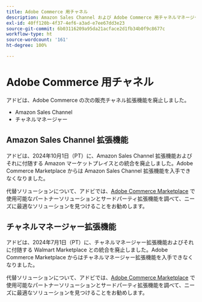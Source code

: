 ```yaml
---
title: Adobe Commerce 用チャネル
description: Amazon Sales Channel および Adobe Commerce 用チャネルマネージャー拡張機能の提供終了のタイミングについて説明します。
exl-id: 40ff120b-4f37-4ef6-a3ad-e7ee67dd3e23
source-git-commit: 6b03116209a95da21acface2d1fb34b0f9c8677c
workflow-type: ht
source-wordcount: '161'
ht-degree: 100%

---
```



# Adobe Commerce 用チャネル

アドビは、Adobe Commerce の次の販売チャネル拡張機能を廃止しました。

- Amazon Sales Channel
- チャネルマネージャー

## Amazon Sales Channel 拡張機能

アドビは、2024年10月1日（PT）に、Amazon Sales Channel 拡張機能およびそれに付随する Amazon マーケットプレイスとの統合を廃止しました。Adobe Commerce Marketplace からは Amazon Sales Channel 拡張機能を入手できなくなりました。

代替ソリューションについて、アドビでは、[Adobe Commerce Marketplace](https://commercemarketplace.adobe.com/) で使用可能なパートナーソリューションとサードパーティ拡張機能を調べて、ニーズに最適なソリューションを見つけることをお勧めします。

## チャネルマネージャー拡張機能

アドビは、2024年7月1日（PT）に、チャネルマネージャー拡張機能およびそれに付随する Walmart Marketplace との統合を廃止しました。Adobe Commerce Marketplace からはチャネルマネージャー拡張機能を入手できなくなりました。

代替ソリューションについて、アドビでは、[Adobe Commerce Marketplace](https://commercemarketplace.adobe.com/) で使用可能なパートナーソリューションとサードパーティ拡張機能を調べて、ニーズに最適なソリューションを見つけることをお勧めします。
